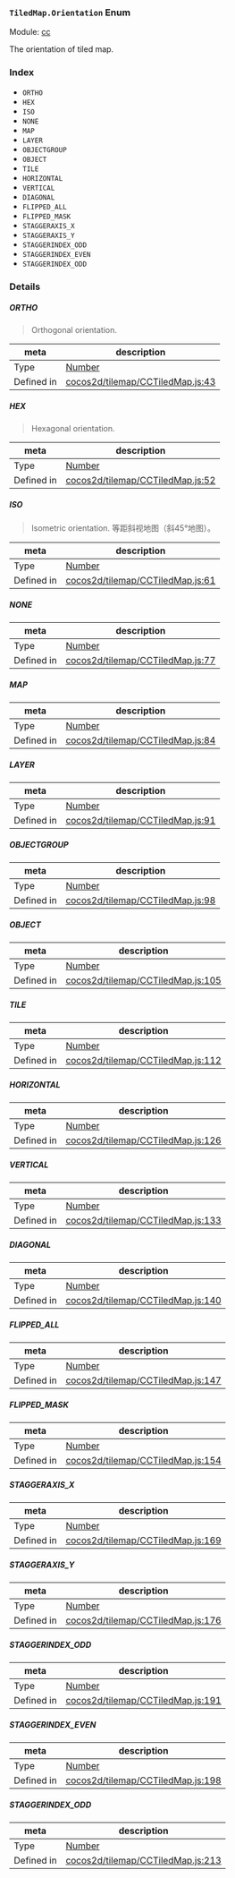 ### `TiledMap.Orientation` Enum



Module: [cc](../modules/cc.md)


The orientation of tiled map.


### Index
  - `ORTHO`
  - `HEX`
  - `ISO`
  - `NONE`
  - `MAP`
  - `LAYER`
  - `OBJECTGROUP`
  - `OBJECT`
  - `TILE`
  - `HORIZONTAL`
  - `VERTICAL`
  - `DIAGONAL`
  - `FLIPPED_ALL`
  - `FLIPPED_MASK`
  - `STAGGERAXIS_X`
  - `STAGGERAXIS_Y`
  - `STAGGERINDEX_ODD`
  - `STAGGERINDEX_EVEN`
  - `STAGGERINDEX_ODD`

### Details


##### ORTHO

> Orthogonal orientation.

| meta | description |
|------|-------------|
| Type | <a href="https://developer.mozilla.org/en/JavaScript/Reference/Global_Objects/Number" class="crosslink external" target="_blank">Number</a> |
| Defined in | [cocos2d/tilemap/CCTiledMap.js:43](https://github.com/cocos-creator/engine/blob/98967f5e8c458e65203b56f900ee34c8ea836e72/cocos2d/tilemap/CCTiledMap.js#L43) |



##### HEX

> Hexagonal orientation.

| meta | description |
|------|-------------|
| Type | <a href="https://developer.mozilla.org/en/JavaScript/Reference/Global_Objects/Number" class="crosslink external" target="_blank">Number</a> |
| Defined in | [cocos2d/tilemap/CCTiledMap.js:52](https://github.com/cocos-creator/engine/blob/98967f5e8c458e65203b56f900ee34c8ea836e72/cocos2d/tilemap/CCTiledMap.js#L52) |



##### ISO

> Isometric orientation.
等距斜视地图（斜45°地图）。

| meta | description |
|------|-------------|
| Type | <a href="https://developer.mozilla.org/en/JavaScript/Reference/Global_Objects/Number" class="crosslink external" target="_blank">Number</a> |
| Defined in | [cocos2d/tilemap/CCTiledMap.js:61](https://github.com/cocos-creator/engine/blob/98967f5e8c458e65203b56f900ee34c8ea836e72/cocos2d/tilemap/CCTiledMap.js#L61) |



##### NONE

> 

| meta | description |
|------|-------------|
| Type | <a href="https://developer.mozilla.org/en/JavaScript/Reference/Global_Objects/Number" class="crosslink external" target="_blank">Number</a> |
| Defined in | [cocos2d/tilemap/CCTiledMap.js:77](https://github.com/cocos-creator/engine/blob/98967f5e8c458e65203b56f900ee34c8ea836e72/cocos2d/tilemap/CCTiledMap.js#L77) |



##### MAP

> 

| meta | description |
|------|-------------|
| Type | <a href="https://developer.mozilla.org/en/JavaScript/Reference/Global_Objects/Number" class="crosslink external" target="_blank">Number</a> |
| Defined in | [cocos2d/tilemap/CCTiledMap.js:84](https://github.com/cocos-creator/engine/blob/98967f5e8c458e65203b56f900ee34c8ea836e72/cocos2d/tilemap/CCTiledMap.js#L84) |



##### LAYER

> 

| meta | description |
|------|-------------|
| Type | <a href="https://developer.mozilla.org/en/JavaScript/Reference/Global_Objects/Number" class="crosslink external" target="_blank">Number</a> |
| Defined in | [cocos2d/tilemap/CCTiledMap.js:91](https://github.com/cocos-creator/engine/blob/98967f5e8c458e65203b56f900ee34c8ea836e72/cocos2d/tilemap/CCTiledMap.js#L91) |



##### OBJECTGROUP

> 

| meta | description |
|------|-------------|
| Type | <a href="https://developer.mozilla.org/en/JavaScript/Reference/Global_Objects/Number" class="crosslink external" target="_blank">Number</a> |
| Defined in | [cocos2d/tilemap/CCTiledMap.js:98](https://github.com/cocos-creator/engine/blob/98967f5e8c458e65203b56f900ee34c8ea836e72/cocos2d/tilemap/CCTiledMap.js#L98) |



##### OBJECT

> 

| meta | description |
|------|-------------|
| Type | <a href="https://developer.mozilla.org/en/JavaScript/Reference/Global_Objects/Number" class="crosslink external" target="_blank">Number</a> |
| Defined in | [cocos2d/tilemap/CCTiledMap.js:105](https://github.com/cocos-creator/engine/blob/98967f5e8c458e65203b56f900ee34c8ea836e72/cocos2d/tilemap/CCTiledMap.js#L105) |



##### TILE

> 

| meta | description |
|------|-------------|
| Type | <a href="https://developer.mozilla.org/en/JavaScript/Reference/Global_Objects/Number" class="crosslink external" target="_blank">Number</a> |
| Defined in | [cocos2d/tilemap/CCTiledMap.js:112](https://github.com/cocos-creator/engine/blob/98967f5e8c458e65203b56f900ee34c8ea836e72/cocos2d/tilemap/CCTiledMap.js#L112) |



##### HORIZONTAL

> 

| meta | description |
|------|-------------|
| Type | <a href="https://developer.mozilla.org/en/JavaScript/Reference/Global_Objects/Number" class="crosslink external" target="_blank">Number</a> |
| Defined in | [cocos2d/tilemap/CCTiledMap.js:126](https://github.com/cocos-creator/engine/blob/98967f5e8c458e65203b56f900ee34c8ea836e72/cocos2d/tilemap/CCTiledMap.js#L126) |



##### VERTICAL

> 

| meta | description |
|------|-------------|
| Type | <a href="https://developer.mozilla.org/en/JavaScript/Reference/Global_Objects/Number" class="crosslink external" target="_blank">Number</a> |
| Defined in | [cocos2d/tilemap/CCTiledMap.js:133](https://github.com/cocos-creator/engine/blob/98967f5e8c458e65203b56f900ee34c8ea836e72/cocos2d/tilemap/CCTiledMap.js#L133) |



##### DIAGONAL

> 

| meta | description |
|------|-------------|
| Type | <a href="https://developer.mozilla.org/en/JavaScript/Reference/Global_Objects/Number" class="crosslink external" target="_blank">Number</a> |
| Defined in | [cocos2d/tilemap/CCTiledMap.js:140](https://github.com/cocos-creator/engine/blob/98967f5e8c458e65203b56f900ee34c8ea836e72/cocos2d/tilemap/CCTiledMap.js#L140) |



##### FLIPPED_ALL

> 

| meta | description |
|------|-------------|
| Type | <a href="https://developer.mozilla.org/en/JavaScript/Reference/Global_Objects/Number" class="crosslink external" target="_blank">Number</a> |
| Defined in | [cocos2d/tilemap/CCTiledMap.js:147](https://github.com/cocos-creator/engine/blob/98967f5e8c458e65203b56f900ee34c8ea836e72/cocos2d/tilemap/CCTiledMap.js#L147) |



##### FLIPPED_MASK

> 

| meta | description |
|------|-------------|
| Type | <a href="https://developer.mozilla.org/en/JavaScript/Reference/Global_Objects/Number" class="crosslink external" target="_blank">Number</a> |
| Defined in | [cocos2d/tilemap/CCTiledMap.js:154](https://github.com/cocos-creator/engine/blob/98967f5e8c458e65203b56f900ee34c8ea836e72/cocos2d/tilemap/CCTiledMap.js#L154) |



##### STAGGERAXIS_X

> 

| meta | description |
|------|-------------|
| Type | <a href="https://developer.mozilla.org/en/JavaScript/Reference/Global_Objects/Number" class="crosslink external" target="_blank">Number</a> |
| Defined in | [cocos2d/tilemap/CCTiledMap.js:169](https://github.com/cocos-creator/engine/blob/98967f5e8c458e65203b56f900ee34c8ea836e72/cocos2d/tilemap/CCTiledMap.js#L169) |



##### STAGGERAXIS_Y

> 

| meta | description |
|------|-------------|
| Type | <a href="https://developer.mozilla.org/en/JavaScript/Reference/Global_Objects/Number" class="crosslink external" target="_blank">Number</a> |
| Defined in | [cocos2d/tilemap/CCTiledMap.js:176](https://github.com/cocos-creator/engine/blob/98967f5e8c458e65203b56f900ee34c8ea836e72/cocos2d/tilemap/CCTiledMap.js#L176) |



##### STAGGERINDEX_ODD

> 

| meta | description |
|------|-------------|
| Type | <a href="https://developer.mozilla.org/en/JavaScript/Reference/Global_Objects/Number" class="crosslink external" target="_blank">Number</a> |
| Defined in | [cocos2d/tilemap/CCTiledMap.js:191](https://github.com/cocos-creator/engine/blob/98967f5e8c458e65203b56f900ee34c8ea836e72/cocos2d/tilemap/CCTiledMap.js#L191) |



##### STAGGERINDEX_EVEN

> 

| meta | description |
|------|-------------|
| Type | <a href="https://developer.mozilla.org/en/JavaScript/Reference/Global_Objects/Number" class="crosslink external" target="_blank">Number</a> |
| Defined in | [cocos2d/tilemap/CCTiledMap.js:198](https://github.com/cocos-creator/engine/blob/98967f5e8c458e65203b56f900ee34c8ea836e72/cocos2d/tilemap/CCTiledMap.js#L198) |



##### STAGGERINDEX_ODD

> 

| meta | description |
|------|-------------|
| Type | <a href="https://developer.mozilla.org/en/JavaScript/Reference/Global_Objects/Number" class="crosslink external" target="_blank">Number</a> |
| Defined in | [cocos2d/tilemap/CCTiledMap.js:213](https://github.com/cocos-creator/engine/blob/98967f5e8c458e65203b56f900ee34c8ea836e72/cocos2d/tilemap/CCTiledMap.js#L213) |


